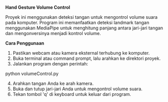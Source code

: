 **Hand Gesture Volume Control**

Proyek ini menggunakan deteksi tangan untuk mengontrol volume suara pada komputer. Program ini memanfaatkan deteksi landmark tangan menggunakan MediaPipe untuk menghitung panjang antara jari-jari tangan dan mengonversinya menjadi kontrol volume.

**Cara Penggunaan**

1. Pastikan webcam atau kamera eksternal terhubung ke komputer.
2. Buka terminal atau command prompt, lalu arahkan ke direktori proyek.
3. Jalankan program dengan perintah:

python volumeControl.py

4. Arahkan tangan Anda ke arah kamera.
5. Buka dan tutup jari-jari Anda untuk mengontrol volume suara.
6. Tekan tombol 'q' di keyboard untuk keluar dari program.
